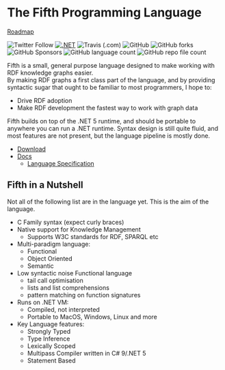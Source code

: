 # The Fifth Programming Language

[Roadmap](/roadmap)

![Twitter Follow](https://img.shields.io/twitter/follow/aabs?style=social)
[![.NET](https://github.com/aabs/fifthlang/actions/workflows/dotnet.yml/badge.svg)](https://github.com/aabs/fifthlang/actions/workflows/dotnet.yml)
![Travis (.com)](https://img.shields.io/travis/com/aabs/fifthlang)
![GitHub](https://img.shields.io/github/license/aabs/fifthlang)
![GitHub forks](https://img.shields.io/github/forks/aabs/fifthlang?style=social)
![GitHub Sponsors](https://img.shields.io/github/sponsors/aabs?style=social)
![GitHub language count](https://img.shields.io/github/languages/count/aabs/fifthlang)
![GitHub repo file count](https://img.shields.io/github/directory-file-count/aabs/fifthlang)

Fifth is a small, general purpose language designed to make working with RDF knowledge graphs easier.  
By making RDF graphs a first class part of the language, and by providing syntactic sugar that 
ought to be familiar to most programmers, I hope to:

- Drive RDF adoption
- Make RDF development the fastest way to work with graph data

Fifth builds on top of the .NET 5 runtime, and should be portable to anywhere you can run a .NET runtime.
Syntax design is still quite fluid, and most features are not present, but the language pipeline is mostly done. 

- [Download](#)
- [Docs](#)
  - [Language Specification](#)

## Fifth in a Nutshell

Not all of the following list are in the language yet.  This is the aim of the language.

- C Family syntax (expect curly braces)
- Native support for Knowledge Management
  - Supports W3C standards for RDF, SPARQL etc
- Multi-paradigm language:
  - Functional
  - Object Oriented
  - Semantic
- Low syntactic noise Functional language
  - tail call optimisation
  - lists and list comprehensions
  - pattern matching on function signatures
- Runs on .NET VM:
  - Compiled, not interpreted
  - Portable to MacOS, Windows, Linux and more
- Key Language features:
  - Strongly Typed
  - Type Inference
  - Lexically Scoped
  - Multipass Compiler written in C# 9/.NET 5
  - Statement Based

